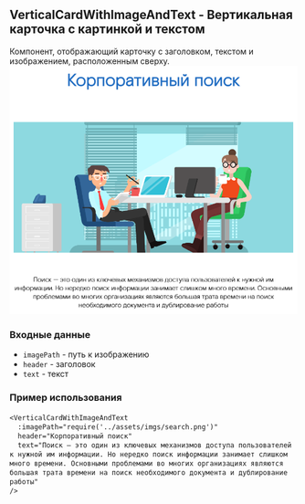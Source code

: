 ## VerticalCardWithImageAndText - Вертикальная карточка с картинкой и текстом
Компонент, отображающий карточку с заголовком, текстом и изображением, расположенным сверху.
![alt text](docs-images/verticalCardWithImageAndText.png)

### Входные данные

* `imagePath` - путь к изображению
* `header` - заголовок
* `text` - текст

### Пример использования

```
<VerticalCardWithImageAndText
  :imagePath="require('../assets/imgs/search.png')"
  header="Корпоративный поиск" 
  text="Поиск — это один из ключевых механизмов доступа пользователей к нужной им информации. Но нередко поиск информации занимает слишком много времени. Основными проблемами во многих организациях являются большая трата времени на поиск необходимого документа и дублирование работы"
/>
```